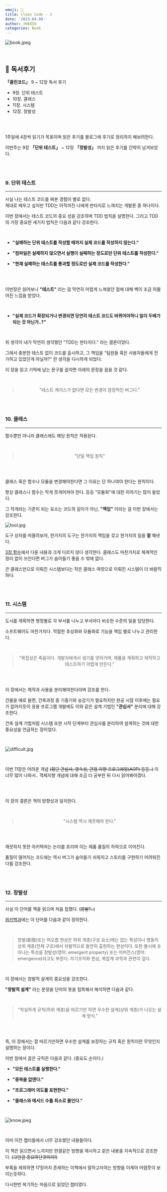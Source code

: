 ```yaml
---
emoji: 📖
title: Clean Code - 3
date: '2023-04-09'
author: JH8459
categories: Book
---
```


![book.jpeg](book.jpeg)

<br>

## 📓 독서후기

**「클린코드」** 9 ~ 12장 독서 후기

- 9장. 단위 테스트
- 10장. 클래스
- 11장. 시스템
- 12장. 창발성

<br>
<br>

1주일에 4장씩 읽기가 목표이며 읽은 후기를 블로그에 후기로 정리까지 해보려한다.

이번주는 9장 **「단위 테스트」** ~ 12장 **「창발성」** 까지 읽은 후기를 간략히 남겨보았다.

<br>
<br>

### 9. 단위 테스트

---

사실 나는 테스트 코드를 짜본 경험이 별로 없다.<br>
제대로 배우고 싶지만 TDD는 아직까진 나에게 판타지로 느껴지는 개발론 중 하나이다.

이번 장에서는 테스트 코드의 중요 성을 강조하며 TDD 법칙을 설명한다. 그리고 TDD의 가장 중요한 세가지 법칙은 다음과 같다 강조한다.

<br>

- **"실패하는 단위 테스트를 작성할 때까지 실제 코드를 작성하지 않는다."**

- **"컴파일은 실패하지 않으면서 실행이 실패하는 정도로만 단위 테스트를 작성한다."**

- **"현재 실패하는 테스트를 통과할 정도로만 실제 코드를 작성한다."**

<br>
<br>

이번장은 읽어보니 **"테스트"** 라는 걸 막연히 어렵게 느껴왔던 점에 대해 벽이 조금 허물어진 느낌을 받았다.

<br>

- **"실제 코드가 확장되거나 변경되면 당연히 테스트 코드도 바뀌어야하니 일이 두배가 되는 것 아닌가..?"**

<br>

위 생각이 내가 막연히 생각했던 "TDD는 판타지다." 라는 결론이었다.

그래서 충분한 테스트 없이 코드를 출시하고, 그 책임을 "팀원들 혹은 사용자들에게 전가하고 있었던게 아닐까?" 란 생각을 다시하게 되었다.

이 장을 읽고 기억에 남는 문구를 꼽자면 아래의 문장을 꼽을 것 같다.

<br>

> <center>"테스트 케이스가 없다면 모든 변경이 잠정적인 버그다."</center>

<br>
<br>

### 10. 클래스

---

함수뿐만 아니라 클래스에도 해당 원칙은 적용된다.

<br>

> <center>"단일 책임 원칙"</center>

<br>
<br>

클래스 혹은 함수나 모듈을 변경해야한다면 그 이유는 단 하나여야 한다는 원칙이다.

항상 클래스나 함수는 작게 쪼개어져야 한다. 등등 "모듈화"에 대한 이야기는 많이 들었다.

그 작게라는 기준이 되는 요소는 코드의 길이가 아닌, **"책임"** 이라는 걸 이번 장에서는 강조한다.

![tool.jpg](tool.jpg)

도구 상자를 떠올려보자, 한가지의 도구는 한가지의 책임을 갖고 한가지의 일을 **잘** 해낸다.

<a href="https://blog.jh8459.com/2023-03-20-Book/#3-%ED%95%A8%EC%88%98" target="_blank">3장 함수</a>에서 다룬 내용과 크게 다르지 않다 생각한다. 클래스도 마찬가지로 체계적인 정리 없이 쓰인다면 버그가 숨어들기 좋을 수 밖에 없다.

큰 클래스만으로 이뤄진 시스템보다는 작은 클래스 여럿으로 이뤄진 시스템이 더 바람직하다.

<br>
<br>

### 11. 시스템

---

도시를 계획하면 행정별로 각 부서를 나누고 부서마다 비슷한 수준의 일을 담당한다.

소프트웨어도 마찬가지다. 적절한 추상화와 모듈화로 기능을 책임 별로 나누고 관리한다.

<br>

> <center>"복잡성은 죽음이다. 개발자에게서 생기를 앗아가며, 제품을 계획하고 제작하고 테스트하기 어렵게 만든다."</center>

<br>
<br>

이 장에서는 제작과 사용을 분리해야한다라며 강조를 한다.

건물을 예로 들면, 건축과정 중 기중기와 승강기가 필요하지만 완공 시점 이후에는 필요가 없어지듯이 응용 프로그램 개발에도 이와 같은 설계 기법인 **"관심사"** 분리에 대해 강조한다.

건축 설계 기법처럼 시스템 또한 시작 단계부터 관심사를 분리하여 설계하는 것에 대한 중요성을 언급하는 장이었다.

<br>

![difficult.jpg](difficult.jpg)

<br>

이번 11장은 어려운 개념 ~~(횡단 관심사, 영속성, 관점 지향 프로그래밍(AOP) 등등..)~~ 이 너무 많이 나와서.. 객체지향 개념에 대해 조금 더 공부한 뒤 다시 읽어봐야겠다.

<br>
<br>

이 장의 결론은 책의 방향성과 일치한다.

<br>

> <center>"시스템 역시 깨끗해야 한다."</center>

<br>
<br>

깨끗하지 못한 아키텍쳐는 논리를 흐리며 이는 제품 품질의 하락으로 이어진다.

품질이 떨어지는 코드에는 역시 버그가 숨어들기 쉬워지고 스토리를 구현하기 어려워진다를 강조한다.

<br>
<br>

### 12. 창발성

---

사실 이 단어를 책을 읽으며 처음 접했다. ~~(창발?..)~~

<a href="https://ko.wikipedia.org/wiki/%EC%B0%BD%EB%B0%9C" target="_blank">위키백과</a>에는 이 단어를 다음과 같이 정의한다.

<br>

> 창발(創發)또는 떠오름 현상은 하위 계층(구성 요소)에는 없는 특성이나 행동이 상위 계층(전체 구조)에서 자발적으로 돌연히 출현하는 현상이다. 또한 불시에 솟아나는 특성을 창발성(영어: emergent property) 또는 이머전스(영어: emergence)라고도 부른다. 자기조직화 현상, 복잡계 과학과 관련이 깊다.

<br>

이 장에서는 창발적 설계의 중요성을 강조한다.

**"창발적 설계"** 라는 문장을 단어의 뜻을 접목해서 해석하면 다음과 같다.

<br>

> <center>"착실하게 규칙(하위 계층)을 따르기만 하면 우수한 설계(상위 계층)가 나오는 설계 방식."</center>

<br>
<br>

즉, 이 장에서는 잘 따르기만하면 우수한 설계를 보장하는 규칙 혹은 원칙이란 무엇인지 설명하는 장이다.

이번 장에서 꼽은 규칙은 다음과 같다. (중요도 순이다.)

- **"모든 테스트를 실행한다."**

- **"중복을 없앤다."**

- **"프로그래머 의도를 표현한다."**

- **"클래스와 메서드 수를 최소로 줄인다."**

<br>

![know.jpeg](know.jpeg)

<br>

이미 이전 챕터들에서 너무 강조했던 내용들이다.

이 책은 읽으면서 느끼지만 한결같은 방향을 제시하고 같은 내용을 지속적으로 강조한다. ~~(그만큼 중요하단것이지!)~~

부록을 제외하면 17장까지 존재하는 이책에서 말하고자하는 방향을 이제야 어렴풋이 보이는듯하다.

다시한번 복기하는 마음으로 읽었던 챕터였다.

<br>
<br>

```toc

```
